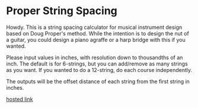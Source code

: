 # Proper String Spacing

Howdy.  This is a string spacing calculator for musical instrument design based on Doug Proper's method.  While the intention is to design the nut of a guitar, you could design a piano agraffe or a harp bridge with this if you wanted.

Please input values in inches, with resolution down to thousandths of an inch.  The default is for 6-strings, but you can add/remove as many strings as you want.  If you wanted to do a 12-string, do each course independently.

The outputs will be the offset distance of each string from the first string in inches.

[hosted link](https://kamalasaurus.github.io/proper-string-spacing)
